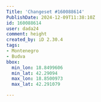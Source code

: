 ```yaml
---
Title: 'Changeset #160088614'
PublishDate: 2024-12-09T11:38:10Z
id: 160088614
user: dada24
comment: height
created_by: iD 2.30.4
tags:
- Montenegro
- Budva
bbox:
  min_lon: 18.8499606
  min_lat: 42.29094
  max_lon: 18.8500973
  max_lat: 42.291079

---
```


